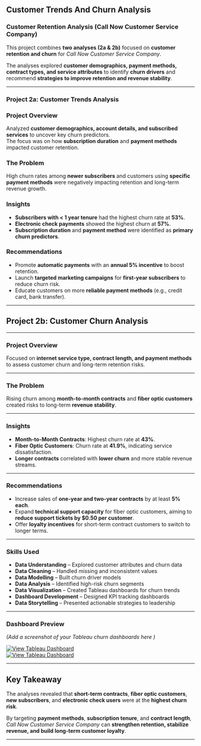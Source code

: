 ## Customer Trends And Churn Analysis

### Customer Retention Analysis (Call Now Customer Service Company)

This project combines **two analyses (2a & 2b)** focused on **customer retention and churn** for *Call Now Customer Service Company*.  

The analyses explored **customer demographics, payment methods, contract types, and service attributes** to identify **churn drivers** and recommend **strategies to improve retention and revenue stability**.  

---

### Project 2a: Customer Trends Analysis

### Project Overview 
Analyzed **customer demographics, account details, and subscribed services** to uncover key churn predictors.  
The focus was on how **subscription duration** and **payment methods** impacted customer retention.  

###  The Problem
High churn rates among **newer subscribers** and customers using **specific payment methods** were negatively impacting retention and long-term revenue growth.  

### Insights
-  **Subscribers with < 1 year tenure** had the highest churn rate at **53%**.  
-  **Electronic check payments** showed the highest churn at **57%**.  
-  **Subscription duration** and **payment method** were identified as **primary churn predictors**.  

###  Recommendations
-  Promote **automatic payments** with an **annual 5% incentive** to boost retention.  
-  Launch **targeted marketing campaigns** for **first-year subscribers** to reduce churn risk.  
-  Educate customers on more **reliable payment methods** (e.g., credit card, bank transfer).  

---

## Project 2b: Customer Churn Analysis
---

### Project Overview
Focused on **internet service type, contract length, and payment methods** to assess customer churn and long-term retention risks. 

---

###  The Problem
Rising churn among **month-to-month contracts** and **fiber optic customers** created risks to long-term **revenue stability**. 

---

### Insights
-  **Month-to-Month Contracts**: Highest churn rate at **43%**.  
-  **Fiber Optic Customers**: Churn rate at **41.9%**, indicating service dissatisfaction.  
-  **Longer contracts** correlated with **lower churn** and more stable revenue streams.

---

###  Recommendations
-  Increase sales of **one-year and two-year contracts** by at least **5% each**.  
-  Expand **technical support capacity** for fiber optic customers, aiming to **reduce support tickets by $0.50 per customer**.  
-  Offer **loyalty incentives** for short-term contract customers to switch to longer terms.  

---

### Skills Used
- **Data Understanding** – Explored customer attributes and churn data  
- **Data Cleaning** – Handled missing and inconsistent values  
- **Data Modelling** – Built churn driver models  
- **Data Analysis** – Identified high-risk churn segments  
- **Data Visualization** – Created Tableau dashboards for churn trends  
- **Dashboard Development** – Designed KPI tracking dashboards  
- **Data Storytelling** – Presented actionable strategies to leadership  

---

### Dashboard Preview
*(Add a screenshot of your Tableau churn dashboards here )*  

[![View Tableau Dashboard](https://img.shields.io/badge/View%20Customer%20Trends%20Dashboard-Tableau-blue?logo=tableau)](https://public.tableau.com/views/YourTrendsDashboardLink)  
[![View Tableau Dashboard](https://img.shields.io/badge/View%20Customer%20Churn%20Dashboard-Tableau-blue?logo=tableau)](https://public.tableau.com/views/YourChurnDashboardLink)  

---

## Key Takeaway
The analyses revealed that **short-term contracts**, **fiber optic customers**, **new subscribers**, and **electronic check users** were at the **highest churn risk**.  

By targeting **payment methods**, **subscription tenure**, and **contract length**, *Call Now Customer Service Company* can **strengthen retention, stabilize revenue, and build long-term customer loyalty**. 

---
